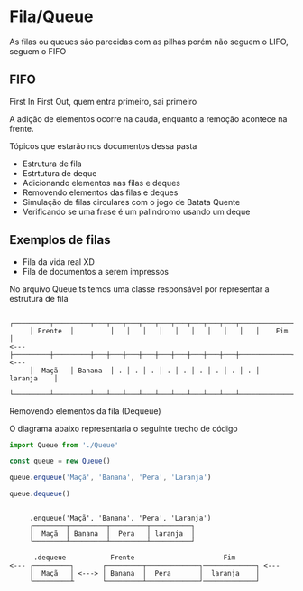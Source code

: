 # Fila/Queue

As filas ou queues são parecidas com as pilhas porém não seguem o LIFO, seguem o FIFO

## FIFO

First In First Out, quem entra primeiro, sai primeiro

A adição de elementos ocorre na cauda, enquanto a remoção acontece na frente.

Tópicos que estarão nos documentos dessa pasta

* Estrutura de fila
* Estrtutura de deque
* Adicionando elementos nas filas e deques
* Removendo elementos das filas e deques
* Simulação de filas circulares com o jogo de Batata Quente
* Verificando se uma frase é um palindromo usando um deque

## Exemplos de filas

* Fila da vida real XD
* Fila de documentos a serem impressos

No arquivo Queue.ts temos uma classe responsável por representar a estrutura de fila

```
     ┌─────────┬─────────┬───┬───┬───┬───┬───┬───┬───┬───┬───┬─────────────┐
     │ Frente  │         │   │   │   │   │   │   │   │   │   │    Fim      │
<--- ├─────────┼─────────┼───┼───┼───┼───┼───┼───┼───┼───┼───┼─────────────┤ <---
     │  Maçã   │ Banana  │ . │ . │ . │ . │ . │ . │ . │ . │ . │  laranja    │
     └─────────┴─────────┴───┴───┴───┴───┴───┴───┴───┴───┴───┴─────────────┘
```

Removendo elementos da fila (Dequeue)

O diagrama abaixo representaria o seguinte trecho de código

```ts
import Queue from './Queue'

const queue = new Queue()

queue.enqueue('Maçã', 'Banana', 'Pera', 'Laranja')

queue.dequeue()
```

```

     .enqueue('Maçã', 'Banana', 'Pera', 'Laranja')
     ┌────────┬─────────┬─────────┬──────────┐
     │  Maçã  │ Banana  │  Pera   │ laranja  │
     └────────┴─────────┴─────────┴──────────┘

      .dequeue           Frente                      Fim
<--- ┌─────────┐       ┌─────────┬─────────────┐─────────────┐ <---
     │  Maçã   │ <---> │ Banana  │  Pera       │  laranja    │
     └─────────┴       └─────────┴─────────────┘─────────────┘
```
